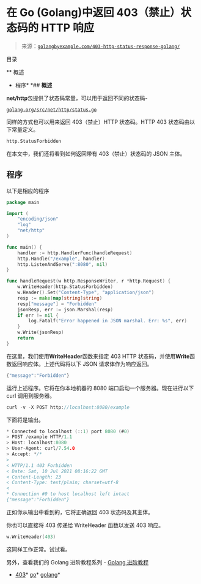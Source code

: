 <!--yml

类别：未分类

日期：2024-10-13 06:38:37

-->

# 在 Go (Golang)中返回 403（禁止）状态码的 HTTP 响应

> 来源：[`golangbyexample.com/403-http-status-response-golang/`](https://golangbyexample.com/403-http-status-response-golang/)

目录

**   概述

+   程序*  *## **概述**

**net/http**包提供了状态码常量，可以用于返回不同的状态码-

[`golang.org/src/net/http/status.go`](https://golang.org/src/net/http/status.go)

同样的方式也可以用来返回 403（禁止）HTTP 状态码。HTTP 403 状态码由以下常量定义。

```go
http.StatusForbidden
```

在本文中，我们还将看到如何返回带有 403（禁止）状态码的 JSON 主体。

## **程序**

以下是相应的程序

```go
package main

import (
	"encoding/json"
	"log"
	"net/http"
)

func main() {
	handler := http.HandlerFunc(handleRequest)
	http.Handle("/example", handler)
	http.ListenAndServe(":8080", nil)
}

func handleRequest(w http.ResponseWriter, r *http.Request) {
	w.WriteHeader(http.StatusForbidden)
	w.Header().Set("Content-Type", "application/json")
	resp := make(map[string]string)
	resp["message"] = "Forbidden"
	jsonResp, err := json.Marshal(resp)
	if err != nil {
		log.Fatalf("Error happened in JSON marshal. Err: %s", err)
	}
	w.Write(jsonResp)
	return
}
```

在这里，我们使用**WriteHeader**函数来指定 403 HTTP 状态码，并使用**Write**函数返回响应体。上述代码将以下 JSON 请求体作为响应返回。

```go
{"message":"Forbidden"}
```

运行上述程序。它将在你本地机器的 8080 端口启动一个服务器。现在进行以下 curl 调用到服务器。

```go
curl -v -X POST http://localhost:8080/example
```

下面将是输出。

```go
* Connected to localhost (::1) port 8080 (#0)
> POST /example HTTP/1.1
> Host: localhost:8080
> User-Agent: curl/7.54.0
> Accept: */*
> 
< HTTP/1.1 403 Forbidden
< Date: Sat, 10 Jul 2021 08:16:22 GMT
< Content-Length: 23
< Content-Type: text/plain; charset=utf-8
< 
* Connection #0 to host localhost left intact
{"message":"Forbidden"}
```

正如你从输出中看到的，它将正确返回 403 状态码及其主体。

你也可以直接将 403 传递给 WriteHeader 函数以发送 403 响应。

```go
w.WriteHeader(403)
```

这同样工作正常。试试看。

另外，查看我们的 Golang 进阶教程系列 - [Golang 进阶教程](https://golangbyexample.com/golang-comprehensive-tutorial/)

+   [403](https://golangbyexample.com/tag/403/)*   [go](https://golangbyexample.com/tag/go/)*   [golang](https://golangbyexample.com/tag/golang/)*
